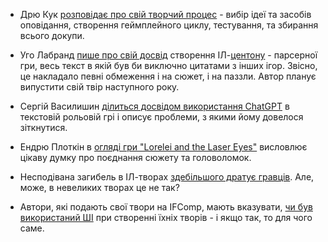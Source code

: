 * Дрю Кук [розповідає про свій творчий процес](https://topexpert.blog/2024/08/07/lets-write-if-1-craft-and-the-creative-process/) - вибір ідеї та засобів оповідання, створення геймплейного циклу, тестування, та збирання всього докупи.

* Уго Лабранд [пише про свій досвід](https://the-rosebush.com/2024/08/writing-a-cento/) створення ІЛ-[центону](https://uk.wikipedia.org/wiki/%D0%A6%D0%B5%D0%BD%D1%82%D0%BE%D0%BD) - парсерної гри, весь текст в якій був би виключно цитатами з інших ігор. Звісно, це накладало певні обмеження і на сюжет, і на паззли. Автор планує випустити свій твір наступного року.

* Сергій Василишин [ділиться досвідом використання ChatGPT](https://gamedev.dou.ua/forums/topic/49371/) в текстовій рольовій грі і описує проблеми, з якими йому довелося зіткнутися.

* Ендрю Плоткін в [огляді гри "Lorelei and the Laser Eyes"](https://blog.zarfhome.com/2024/06/lorelei-ruminations) висловлює цікаву думку про поєднання сюжету та головоломок.

* Несподівана загибель в ІЛ-творах [здебільшого дратує гравців](https://www.reddit.com/r/gamebooks/comments/1eiwe65/death_in_short_gamebooks/). Але, може, в невеликих творах це не так? 

* Автори, які подають свої твори на IFComp, мають вказувати, [чи був використаний ШІ](https://blog.ifcomp.org/post/758433485681770496/2024-approach-on-the-use-of-gai) при створенні їхніх творів - і якщо так, то для чого саме.
